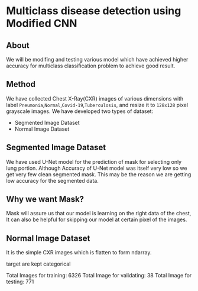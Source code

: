 # Multiclass disease detection using Modified CNN

About
-----
We will be modifing and testing various model which have achieved higher accuracy for multiclass classification problem to achieve good result.

Method
------

We have collected Chest X-Ray(CXR) images of various dimensions with label `Pneumonia`,`Normal`,`Covid-19`,`Tuberculosis`, and resize it to `128x128` pixel grayscale images. 
We have developed two types of dataset:

- Segmented Image Dataset
- Normal Image Dataset

Segmented Image Dataset
-----------------------
We have used U-Net model for the prediction of mask for selecting only lung portion. Although Accuracy of U-Net model was itself very low so we get very few clean segmented mask. This may be the reason we are getting low accuracy for the segmented data. 

## Why we want Mask?
Mask will assure us that our model is learning on the right data of the chest, It can also be helpful for skipping our model at certain pixel of the images.

## Normal Image Dataset

It is the simple CXR images which is flatten to form ndarray.

target are kept categorical

Total Images for training: 6326
Total Image for validating: 38
Total Image for testing: 771
